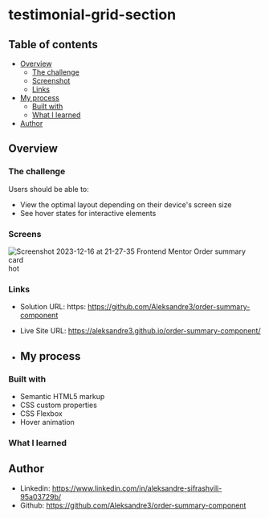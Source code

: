 # testimonial-grid-section

## Table of contents

- [Overview](#overview)
  - [The challenge](#the-challenge)
  - [Screenshot](#screenshot)
  - [Links](#links)
- [My process](#my-process)
  - [Built with](#built-with)
  - [What I learned](#what-i-learned)
- [Author](#author)

## Overview

### The challenge

Users should be able to:

- View the optimal layout depending on their device's screen size
- See hover states for interactive elements

### Screens

![Screenshot 2023-12-16 at 21-27-35 Frontend Mentor Order summary card](https://github.com/Aleksandre3/order-summary-component/assets/151461210/e7f143ec-9f5c-4618-995a-bbecc714be67)
hot

### Links

- Solution URL: https: https://github.com/Aleksandre3/order-summary-component
- Live Site URL: https://aleksandre3.github.io/order-summary-component/

- ## My process

### Built with

- Semantic HTML5 markup
- CSS custom properties
- CSS Flexbox
- Hover animation

### What I learned

## Author

- Linkedin: https://www.linkedin.com/in/aleksandre-sifrashvili-95a03729b/
- Github: https://github.com/Aleksandre3/order-summary-component
